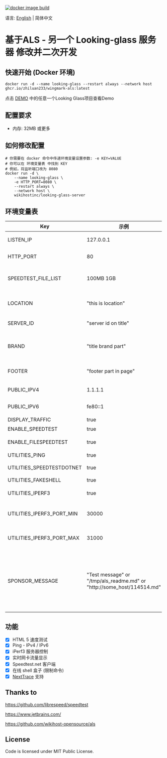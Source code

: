 [![docker image build](https://github.com/zhiluan233/wingmark-als/actions/workflows/docker-image.yml/badge.svg)](https://github.com/zhiluan233/wingmark-als/actions/workflows/docker-image.yml)


语言: [English](README.md) | 简体中文

# 基于ALS - 另一个 Looking-glass 服务器 修改并二次开发

## 快速开始 (Docker 环境)
```
docker run -d --name looking-glass --restart always --network host ghcr.io/zhiluan233/wingmark-als:latest
```
点击 
[DEMO](http://backbone.wingmark.cn/) 
中的任意一个Looking Glass项目查看Demo

## 配置要求
 - 内存: 32MB 或更多

## 如何修改配置
```
# 你需要在 docker 命令中传递环境变量设置参数: -e KEY=VALUE
# 你可以在 环境变量表 中找到 KEY
# 例如，将监听端口改为 8080
docker run -d \
    --name looking-glass \
    -e HTTP_PORT=8080 \
    --restart always \
    --network host \
    wikihostinc/looking-glass-server
``` 

## 环境变量表
| Key                       | 示例                                                                | 默认                                                    | 描述                                                                             |
| ------------------------- | ---------------------------------------------------------------------- | ---------------------------------------------------------- | --------------------------------------------------------------------------------------- |
| LISTEN_IP                 | 127.0.0.1                                                              | (全部  IP)                                                   | 监听在哪一个 IP 上                                                     |
| HTTP_PORT                 | 80                                                                     | 80                                                         | 监听在哪一个端口上                                                              |
| SPEEDTEST_FILE_LIST       | 100MB 1GB                                                              | 1MB 10MB 100MB 1GB                                         | 静态文件大小列表, 使用空格隔开                                          |
| LOCATION                  | "this is location"                                                     | (请求 ipapi.co 获取) | 服务器位置的文本                                                                         |
| SERVER_ID                 | "server id on title"                                                   | sgp-01              | 标题旁服务器ID的文本                                                                     |
| BRAND                     | "title brand part"                                                     | Wingmark Matrix                | 标题前品牌名（会自动拼接Looking Glass                                                     |
| FOOTER                    | "footer part in page"                                                  | Copyright 2025 xxxx            | 页脚部分（支持HTML换行）                                                                 |
| PUBLIC_IPV4               | 1.1.1.1                                                                | (从在线获取)                            | 服务器的 IPv4 地址                                                          |
| PUBLIC_IPV6               | fe80::1                                                                | (从在线获取)                            | 服务器的 IPv6 地址                                                          |
| DISPLAY_TRAFFIC           | true                                                                   | true                                                       | 实时流量开关                                                      |
| ENABLE_SPEEDTEST          | true                                                                   | true                                                       | 测速功能开关                                                            |
| ENABLE_FILESPEEDTEST      | true                                                                   | true                                                       | 文件下载测速功能开关                                              |
| UTILITIES_PING            | true                                                                   | true                                                       | Ping 功能开关                                                                 |
| UTILITIES_SPEEDTESTDOTNET | true                                                                   | true                                                       | Speedtest.net 功能开关                                                        |
| UTILITIES_FAKESHELL       | true                                                                   | true                                                       | Shell 功能开关                                                           |
| UTILITIES_IPERF3          | true                                                                   | true                                                       | iPerf3 服务器功能开关                                                               |
| UTILITIES_IPERF3_PORT_MIN | 30000                                                                  | 30000                                                      | iPerf3 服务器端口范围 - 开始                                                         |
| UTILITIES_IPERF3_PORT_MAX | 31000                                                                  | 31000                                                      | iPerf3 服务器端口范围 - 结束                                                           |
| SPONSOR_MESSAGE           | "Test message" or "/tmp/als_readme.md" or "http://some_host/114514.md" | ''                                                         | 显示节点赞助商信息 (支持 Markdown, 支持 URL/文字/文件 (文件需要映射到容器中, 使用映射后的路径) |


## 功能
- [x] HTML 5 速度测试
- [x] Ping - IPv4 / IPv6
- [x] iPerf3 服务器控制
- [x] 实时网卡流量显示
- [x] Speedtest.net 客户端
- [x] 在线 shell 盒子 (限制命令)
- [x] [NextTrace](https://github.com/nxtrace/NTrace-core) 支持
## Thanks to
https://github.com/librespeed/speedtest

https://www.jetbrains.com/

https://github.com/wikihost-opensource/als

## License

Code is licensed under MIT Public License.
